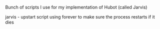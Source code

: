 Bunch of scripts I use for my implementation of Hubot (called Jarvis)

jarvis - upstart script using forever to make sure the process restarts if it dies
